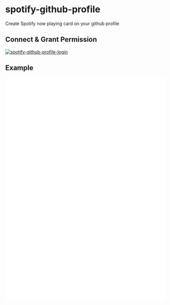 # spotify-github-profile

Create Spotify now playing card on your github profile

## Connect & Grant Permission

[![spotify-github-profile-login](https://spotify-github-profile.vercel.app/api/login)](/img/btn-spotify.png)

## Example

![spotify-github-profile](/img/example.svg)
